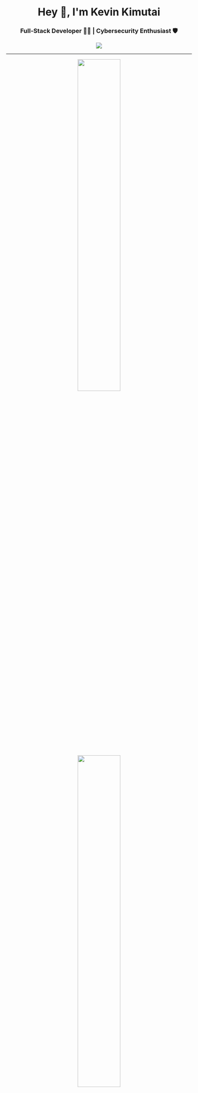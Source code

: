 <h1 align="center">Hey 👋, I'm Kevin Kimutai</h1>
<h3 align="center">Full-Stack Developer 🧑‍💻 | Cybersecurity Enthusiast 🛡️</h3>

<p align="center">
  <img src="https://readme-typing-svg.demolab.com?font=Fira+Code&pause=1000&color=36F7C5&center=true&vCenter=true&width=435&lines=Full-Stack+Development+%7C+Cybersecurity;Clean+Code+.+Dark+Theme+.+Sharp+Focus;Always+Building+%26+Securing+Digital+Systems" />
</p>

---

<p align="center">
  <img src="https://github-readme-stats.vercel.app/api?username=0xKimutai&show_icons=true&theme=tokyonight&hide_title=true" width="48%" />
</p>

<p align="center">
  <img src="https://github-readme-streak-stats.herokuapp.com/?user=0xKimutai&theme=tokyonight" width="48%" />
</p>

<p align="center">
  <img src="https://github-readme-stats.vercel.app/api/top-langs/?username=0xKimutai&layout=compact&theme=tokyonight" width="50%" />
</p>

<h3 align="center">💛 Favorite Stack</h3>

<p align="center">
  <img src="https://img.shields.io/badge/JavaScript-F7DF1E?style=for-the-badge&logo=javascript&logoColor=black" />
  <img src="https://img.shields.io/badge/Python-3776AB?style=for-the-badge&logo=python&logoColor=white" />
  <img src="https://img.shields.io/badge/TypeScript-3178C6?style=for-the-badge&logo=typescript&logoColor=white" />
</p>

---

<h3 align="center">🧠 About Me</h3>

<p align="center">
  I'm a self-taught Full-Stack Developer building real-world applications using modern web tech.  
  I’m also deeply into Cybersecurity — exploring ethical hacking, secure coding, and system defense.  
  I thrive in dark-themed terminals, clean logic, and systems that just work.
</p>

---

<h3 align="center">📫 Connect With Me</h3>

<p align="center">
  <a href="mailto:tezKim414@gmail.com">
    <img src="https://img.shields.io/badge/-D14836?style=for-the-badge&logo=gmail&logoColor=white" alt="Email" />
  </a>
  &nbsp;&nbsp;
  <a href="https://x.com/royltyRvckyreal?s=08" target="_blank">
    <img src="https://img.shields.io/badge/-000000?style=for-the-badge&logo=x&logoColor=white" alt="X" />
  </a>
</p>

---

> 🧠 *"Code like a hacker. Think like a trader."*  
> — 0xKimutai
